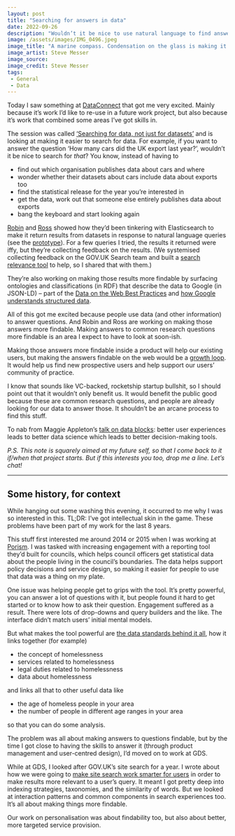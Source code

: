 ```yaml
---
layout: post
title: "Searching for answers in data"
date: 2022-09-26
description: "Wouldn’t it be nice to use natural language to find answers to questions? Rather than trawling through heaps of datasets?"
image: /assets/images/IMG_0496.jpeg
image_title: "A marine compass. Condensation on the glass is making it hard to read the numbers"
image_artist: Steve Messer
image_source:
image_credit: Steve Messer
tags:
 - General
 - Data
---
```


Today I saw something at [DataConnect](https://dataconnect.api.gov.uk/index) that got me very excited. Mainly because it’s work I’d like to re-use in a future work project, but also because it’s work that combined some areas I’ve got skills in.

The session was called [‘Searching for data, not just for datasets’](https://dataconnect.api.gov.uk/dc22/#3:00pm-to-3:30pm-Searching-for-data,-not-just-for-datasets) and is looking at making it easier to search for data. For example, if you want to answer the question ‘How many cars did the UK export last year?’, wouldn’t it be nice to search for *that*? You know, instead of having to

- find out which organisation publishes data about cars and where
- wonder whether their datasets about cars include data about exports too
- find the statistical release for the year you’re interested in
- get the data, work out that someone else entirely publishes data about exports
- bang the keyboard and start looking again

[Robin](https://twitter.com/robsteranium) and [Ross](https://github.com/rossbowen) showed how they’d been tinkering with Elasticsearch to make it return results from datasets in response to natural language queries (see the [prototype](https://search-prototype.gss-data.org.uk)). For a few queries I tried, the results it returned were iffy, but they’re collecting feedback on the results. (We systemised collecting feedback on the GOV.UK Search team and built a [search relevance tool](https://github.com/alphagov/govuk-search-relevance-tool) to help, so I shared that with them.)

They’re also working on making those results more findable by surfacing ontologies and classifications (in RDF) that describe the data to Google (in JSON-LD) – part of the [Data on the Web Best Practices](https://www.w3.org/TR/dwbp/) and [how Google understands structured data](https://developers.google.com/search/docs/appearance/structured-data/intro-structured-data).

All of this got me excited because people use data (and other information) to answer questions. And Robin and Ross are working on making those answers more findable. Making answers to common research questions more findable is an area I expect to have to look at soon-ish.

Making those answers more findable inside a product will help our existing users, but making the answers findable on the web would be a [growth loop](https://www.reforge.com/blog/growth-loops). It would help us find new prospective users and help support our users’ community of practice.

I know that sounds like VC-backed, rocketship startup bullshit, so I should point out that it wouldn’t only benefit us. It would benefit the public good because these are common research questions, and people are already looking for our data to answer those. It shouldn’t be an arcane process to find this stuff.

To nab from Maggie Appleton’s [talk on data blocks](https://maggieappleton.com/block-data): better user experiences leads to better data science which leads to better decision-making tools.

*P.S. This note is squarely aimed at my future self, so that I come back to it if/when that project starts. But if this interests you too, drop me a line. Let’s chat!*

* * *

## Some history, for context

While hanging out some washing this evening, it occurred to me why I was so interested in this. TL;DR: I’ve got intellectual skin in the game. These problems have been part of my work for the last 8 years.

This stuff first interested me around 2014 or 2015 when I was working at [Porism](https://porism.com). I was tasked with increasing engagement with a reporting tool they’d built for councils, which helps council officers get statistical data about the people living in the council’s boundaries. The data helps support policy decisions and service design, so making it easier for people to use that data was a thing on my plate.

One issue was helping people get to grips with the tool. It’s pretty powerful, you can answer a lot of questions with it, but people found it hard to get started or to know how to ask their question. Engagement suffered as a result. There were lots of drop-downs and query builders and the like. The interface didn’t match users’ initial mental models.

But what makes the tool powerful are [the data standards behind it all](https://standards.esd.org.uk/), how it links together (for example)

- the concept of homelessness
- services related to homelessness
- legal duties related to homelessness
- data about homelessness

and links all that to other useful data like

- the age of homeless people in your area
- the number of people in different age ranges in your area

so that you can do some analysis.

The problem was all about making answers to questions findable, but by the time I got close to having the skills to answer it (through product management and user-centred design), I’d moved on to work at GDS.

While at GDS, I looked after GOV.UK’s site search for a year. I wrote about how we were going to [make site search work smarter for users](https://insidegovuk.blog.gov.uk/2019/07/05/making-site-search-work-smarter-for-users/) in order to make results more relevant to a user’s query. It meant I got pretty deep into indexing strategies, taxonomies, and the similarity of words. But we looked at interaction patterns and common components in search experiences too. It’s all about making things more findable.

Our work on personalisation was about findability too, but also about better, more targeted service provision.
